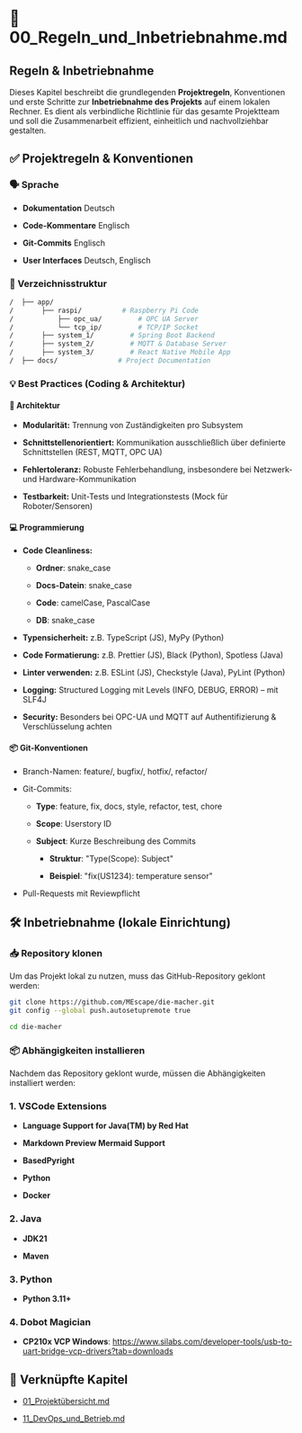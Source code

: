 📄 00\_Regeln\_und\_Inbetriebnahme.md
=====================================

Regeln & Inbetriebnahme
--------------------------------------

Dieses Kapitel beschreibt die grundlegenden **Projektregeln**, Konventionen und erste Schritte zur **Inbetriebnahme des Projekts** auf einem lokalen Rechner. Es dient als verbindliche Richtlinie für das gesamte Projektteam und soll die Zusammenarbeit effizient, einheitlich und nachvollziehbar gestalten.

✅ Projektregeln & Konventionen
------------------------------

### 🗣️ Sprache

* **Dokumentation** Deutsch

* **Code-Kommentare** Englisch

* **Git-Commits** Englisch

* **User Interfaces** Deutsch, Englisch

### 📂 Verzeichnisstruktur

```bash
/  ├── app/
/       ├── raspi/          # Raspberry Pi Code
/           ├── opc_ua/         # OPC UA Server
/           └── tcp_ip/         # TCP/IP Socket
/       ├── system_1/         # Spring Boot Backend
/       ├── system_2/         # MQTT & Database Server
/       ├── system_3/         # React Native Mobile App
/  ├── docs/               # Project Documentation
```

### 💡 Best Practices (Coding & Architektur)

#### 🔧 Architektur

*   **Modularität:** Trennung von Zuständigkeiten pro Subsystem
    
*   **Schnittstellenorientiert:** Kommunikation ausschließlich über definierte Schnittstellen (REST, MQTT, OPC UA)
    
*   **Fehlertoleranz:** Robuste Fehlerbehandlung, insbesondere bei Netzwerk- und Hardware-Kommunikation
    
*   **Testbarkeit:** Unit-Tests und Integrationstests (Mock für Roboter/Sensoren)
    

#### 💻 Programmierung

*   **Code Cleanliness:** 

    *   **Ordner**: snake_case

    *   **Docs-Datein**: snake_case
    
    *   **Code**: camelCase, PascalCase
    
    *   **DB**: snake_case
    
*   **Typensicherheit:** z.B. TypeScript (JS), MyPy (Python)

*   **Code Formatierung:** z.B. Prettier (JS), Black (Python), Spotless (Java)

*   **Linter verwenden:** z.B. ESLint (JS), Checkstyle (Java), PyLint (Python)
    
*   **Logging:** Structured Logging mit Levels (INFO, DEBUG, ERROR) – mit SLF4J
    
*   **Security:** Besonders bei OPC-UA und MQTT auf Authentifizierung & Verschlüsselung achten
    

#### 📦 Git-Konventionen

*   Branch-Namen: feature/, bugfix/, hotfix/, refactor/

*   Git-Commits: 

    *   **Type**: feature, fix, docs, style, refactor, test, chore
    
    *   **Scope**: Userstory ID

    *   **Subject**: Kurze Beschreibung des Commits

        *   **Struktur**: "Type(Scope): Subject"

        *   **Beispiel**: "fix(US1234): temperature sensor"
    
*   Pull-Requests mit Reviewpflicht
    
🛠️ Inbetriebnahme (lokale Einrichtung)
---------------------------------------

### 📥 Repository klonen

Um das Projekt lokal zu nutzen, muss das GitHub-Repository geklont werden:

```bash
git clone https://github.com/MEscape/die-macher.git
git config --global push.autosetupremote true

cd die-macher
```  

### 📦 Abhängigkeiten installieren

Nachdem das Repository geklont wurde, müssen die Abhängigkeiten installiert werden:

### 1. VSCode Extensions

*   **Language Support for Java(TM) by Red Hat**

*   **Markdown Preview Mermaid Support**

*   **BasedPyright**

*   **Python**

*   **Docker**

### 2. Java

*   **JDK21**

*   **Maven**

### 3. Python

*   **Python 3.11+**

### 4. Dobot Magician

*   **CP210x VCP Windows**: https://www.silabs.com/developer-tools/usb-to-uart-bridge-vcp-drivers?tab=downloads

📎 Verknüpfte Kapitel
---------------------

*   [01\_Projektübersicht.md](01\_Projektübersicht.md)
    
*   [11\_DevOps\_und\_Betrieb.md](11\_DevOps\_und\_Betrieb.md)